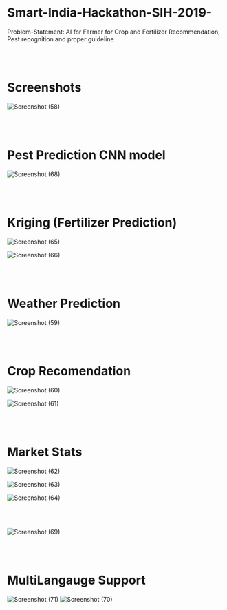 # Smart-India-Hackathon-SIH-2019-
Problem-Statement: AI for Farmer for Crop and Fertilizer Recommendation, Pest recognition and proper guideline

<br/>
<br/>


# Screenshots

![Screenshot (58)](https://user-images.githubusercontent.com/31537362/57468277-c6ac6a00-72a1-11e9-83f0-1df59106ee28.png)


<br/>
<br/>


# Pest Prediction CNN model

![Screenshot (68)](https://user-images.githubusercontent.com/31537362/57468347-e5126580-72a1-11e9-9289-0a5c406e3f6f.png)


<br/>
<br/>


# Kriging (Fertilizer Prediction)
![Screenshot (65)](https://user-images.githubusercontent.com/31537362/57468332-dc219400-72a1-11e9-8c55-4fff2c7e34c1.png)

![Screenshot (66)](https://user-images.githubusercontent.com/31537362/57468340-df1c8480-72a1-11e9-8524-47e19a388865.png)



<br/>
<br/>

# Weather Prediction

![Screenshot (59)](https://user-images.githubusercontent.com/31537362/57468285-c9a75a80-72a1-11e9-9684-512db4dcd177.png)

<br/>
<br/>


# Crop Recomendation
![Screenshot (60)](https://user-images.githubusercontent.com/31537362/57468292-cd3ae180-72a1-11e9-9cb6-995b79506232.png)



![Screenshot (61)](https://user-images.githubusercontent.com/31537362/57468301-d0ce6880-72a1-11e9-82fa-48414fe994e4.png)


<br/>
<br/>


# Market Stats
![Screenshot (62)](https://user-images.githubusercontent.com/31537362/57468307-d3c95900-72a1-11e9-8176-fade643663b0.png)



![Screenshot (63)](https://user-images.githubusercontent.com/31537362/57468317-d6c44980-72a1-11e9-9a29-a8b06c120d82.png)



![Screenshot (64)](https://user-images.githubusercontent.com/31537362/57468329-d9bf3a00-72a1-11e9-8f2a-b0d35f2ee555.png)



<br/>
<br/>


![Screenshot (69)](https://user-images.githubusercontent.com/31537362/57468357-e774bf80-72a1-11e9-83dd-fb1809d8e90e.png)


<br/>
<br/>


# MultiLangauge Support
![Screenshot (71)](https://user-images.githubusercontent.com/31537362/57468764-be086380-72a2-11e9-93b8-c8031e614b1f.png)
![Screenshot (70)](https://user-images.githubusercontent.com/31537362/57468761-bb0d7300-72a2-11e9-9dc2-e4ce750c44ee.png)







